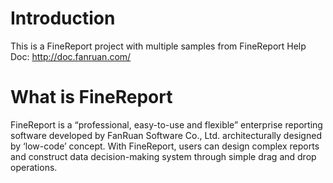 # Introduction
This is a FineReport project with multiple samples from FineReport Help Doc: http://doc.fanruan.com/

# What is FineReport
FineReport is a “professional, easy-to-use and flexible” enterprise reporting software developed by FanRuan Software Co., Ltd. architecturally designed by ‘low-code’ concept. With FineReport, users can design complex reports and construct data decision-making system through simple drag and drop operations.
